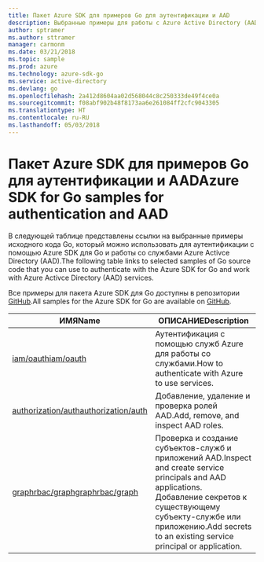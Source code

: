 ```yaml
---
title: Пакет Azure SDK для примеров Go для аутентификации и AAD
description: Выбранные примеры для работы с Azure Active Directory (AAD) и аутентификацией с помощью пакета Azure SDK для Go.
author: sptramer
ms.author: sttramer
manager: carmonm
ms.date: 03/21/2018
ms.topic: sample
ms.prod: azure
ms.technology: azure-sdk-go
ms.service: active-directory
ms.devlang: go
ms.openlocfilehash: 2a412d8604aa02d568044c8c250333de49f4ce0a
ms.sourcegitcommit: f08abf902b48f8173aa6e261084ff2cfc9043305
ms.translationtype: HT
ms.contentlocale: ru-RU
ms.lasthandoff: 05/03/2018
---
```

# <a name="azure-sdk-for-go-samples-for-authentication-and-aad"></a><span data-ttu-id="ed3e7-103">Пакет Azure SDK для примеров Go для аутентификации и AAD</span><span class="sxs-lookup"><span data-stu-id="ed3e7-103">Azure SDK for Go samples for authentication and AAD</span></span>

<span data-ttu-id="ed3e7-104">В следующей таблице представлены ссылки на выбранные примеры исходного кода Go, который можно использовать для аутентификации с помощью Azure SDK для Go и работы со службами Azure Activce Directory (AAD).</span><span class="sxs-lookup"><span data-stu-id="ed3e7-104">The following table links to selected samples of Go source code that you can use to authenticate with the Azure SDK for Go and work with Azure Activce Directory (AAD) services.</span></span> 

<span data-ttu-id="ed3e7-105">Все примеры для пакета Azure SDK для Go доступны в репозитории [GitHub](https://github.com/Azure-Samples/azure-sdk-for-go-samples).</span><span class="sxs-lookup"><span data-stu-id="ed3e7-105">All samples for the Azure SDK for Go are available on [GitHub](https://github.com/Azure-Samples/azure-sdk-for-go-samples).</span></span>

| <span data-ttu-id="ed3e7-106">ИМЯ</span><span class="sxs-lookup"><span data-stu-id="ed3e7-106">Name</span></span> | <span data-ttu-id="ed3e7-107">ОПИСАНИЕ</span><span class="sxs-lookup"><span data-stu-id="ed3e7-107">Description</span></span> |
|------|-------------|
| [<span data-ttu-id="ed3e7-108">iam/oauth</span><span class="sxs-lookup"><span data-stu-id="ed3e7-108">iam/oauth</span></span>](https://github.com/Azure-Samples/azure-sdk-for-go-samples/blob/master/iam/oauth.go) | <span data-ttu-id="ed3e7-109">Аутентификация с помощью служб Azure для работы со службами.</span><span class="sxs-lookup"><span data-stu-id="ed3e7-109">How to authenticate with Azure to use services.</span></span> |
| [<span data-ttu-id="ed3e7-110">authorization/auth</span><span class="sxs-lookup"><span data-stu-id="ed3e7-110">authorization/auth</span></span>](https://github.com/Azure-Samples/azure-sdk-for-go-samples/blob/master/authorization/auth.go) | <span data-ttu-id="ed3e7-111">Добавление, удаление и проверка ролей AAD.</span><span class="sxs-lookup"><span data-stu-id="ed3e7-111">Add, remove, and inspect AAD roles.</span></span> |
| [<span data-ttu-id="ed3e7-112">graphrbac/graph</span><span class="sxs-lookup"><span data-stu-id="ed3e7-112">graphrbac/graph</span></span>](https://github.com/Azure-Samples/azure-sdk-for-go-samples/blob/master/graphrbac/graph.go) | <span data-ttu-id="ed3e7-113">Проверка и создание субъектов-служб и приложений AAD.</span><span class="sxs-lookup"><span data-stu-id="ed3e7-113">Inspect and create service principals and AAD applications.</span></span> <span data-ttu-id="ed3e7-114">Добавление секретов к существующему субъекту-службе или приложению.</span><span class="sxs-lookup"><span data-stu-id="ed3e7-114">Add secrets to an existing service principal or application.</span></span> |
